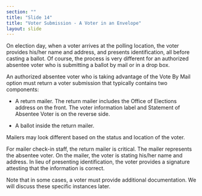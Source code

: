 ```yaml
---
section: ""
title: "Slide 14"
title: "Voter Submission - A Voter in an Envelope"
layout: slide
---
```


On election day, when a voter arrives at the polling location, the voter provides his/her name and address, and presents identification, all before casting a ballot. Of course, the process is very different for an authorized absentee voter who is submitting a ballot by mail or in a drop box.

An authorized absentee voter who is taking advantage of the Vote By Mail option must return a voter submission that typically contains two components:

- A return mailer. The return mailer includes the Office of Elections address on the front. The voter information label and Statement of Absentee Voter is on the reverse side.

- A ballot inside the return mailer.

Mailers may look different based on the status and location of the voter.

For mailer check-in staff, the return mailer is critical. The mailer represents the absentee voter. On the mailer, the voter is stating his/her name and address. In lieu of presenting identification, the voter provides a signature attesting that the information is correct.

Note that in some cases, a voter must provide additional documentation. We will discuss these specific instances later.